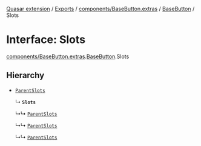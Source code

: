 [Quasar extension](../index.md) / [Exports](../modules.md) / [components/BaseButton.extras](../modules/components_BaseButton_extras.md) / [BaseButton](../modules/components_BaseButton_extras.BaseButton.md) / Slots

# Interface: Slots

[components/BaseButton.extras](../modules/components_BaseButton_extras.md).[BaseButton](../modules/components_BaseButton_extras.BaseButton.md).Slots

## Hierarchy

- [`ParentSlots`](components_BaseButton_extras.BaseButton.ParentSlots.md)

  ↳ **`Slots`**

  ↳↳ [`ParentSlots`](components_Button_extras.Button.ParentSlots.md)

  ↳↳ [`ParentSlots`](components_FormButton_extras.FormButton.ParentSlots.md)

  ↳↳ [`ParentSlots`](components_IconButton_extras.IconButton.ParentSlots.md)

